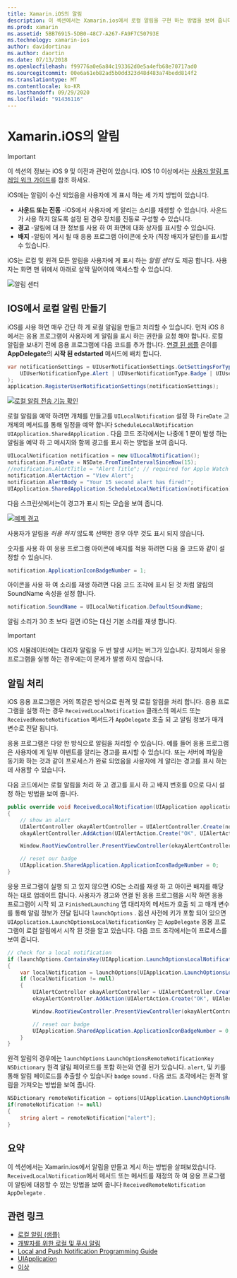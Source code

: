 ```yaml
---
title: Xamarin.iOS의 알림
description: 이 섹션에서는 Xamarin.ios에서 로컬 알림을 구현 하는 방법을 보여 줍니다. IOS 알림의 다양 한 UI 요소에 대해 설명 하 고 알림을 만들고 표시 하는 것과 관련 된 API에 대해 설명 합니다.
ms.prod: xamarin
ms.assetid: 5BB76915-5DB0-48C7-A267-FA9F7C50793E
ms.technology: xamarin-ios
author: davidortinau
ms.author: daortin
ms.date: 07/13/2018
ms.openlocfilehash: f99776a0e6a84c193362d0e5a4efb68e70717ad0
ms.sourcegitcommit: 00e6a61eb82ad5b0dd323d48d483a74bedd814f2
ms.translationtype: MT
ms.contentlocale: ko-KR
ms.lasthandoff: 09/29/2020
ms.locfileid: "91436116"
---
```

# <a name="notifications-in-xamarinios"></a>Xamarin.iOS의 알림

> [!IMPORTANT]
> 이 섹션의 정보는 iOS 9 및 이전과 관련이 있습니다. IOS 10 이상에서는 [사용자 알림 프레임 워크 가이드](~/ios/platform/user-notifications/index.md)를 참조 하세요.

iOS에는 알림이 수신 되었음을 사용자에 게 표시 하는 세 가지 방법이 있습니다.

- **사운드 또는 진동** -iOS에서 사용자에 게 알리는 소리를 재생할 수 있습니다. 사운드가 사용 하지 않도록 설정 된 경우 장치를 진동로 구성할 수 있습니다.
- **경고** -알림에 대 한 정보를 사용 하 여 화면에 대화 상자를 표시할 수 있습니다.
- **배지** -알림이 게시 될 때 응용 프로그램 아이콘에 숫자 (직장 배지가 달린)를 표시할 수 있습니다.

iOS는 로컬 및 원격 모든 알림을 사용자에 게 표시 하는 *알림 센터* 도 제공 합니다. 사용자는 화면 맨 위에서 아래로 살짝 밀어이에 액세스할 수 있습니다.

![알림 센터](local-notifications-in-ios-images/image13.png "알림 센터")

## <a name="creating-local-notifications-in-ios"></a>IOS에서 로컬 알림 만들기

iOS를 사용 하면 매우 간단 하 게 로컬 알림을 만들고 처리할 수 있습니다.
먼저 iOS 8에서는 응용 프로그램이 사용자에 게 알림을 표시 하는 권한을 요청 해야 합니다. 로컬 알림을 보내기 전에 응용 프로그램에 다음 코드를 추가 합니다. [연결 된 샘플](/samples/xamarin/ios-samples/localnotifications) 은이를 **AppDelegate**의 **시작 된 edstarted** 메서드에 배치 합니다.

```csharp
var notificationSettings = UIUserNotificationSettings.GetSettingsForTypes(
    UIUserNotificationType.Alert | UIUserNotificationType.Badge | UIUserNotificationType.Sound, null
);
application.RegisterUserNotificationSettings(notificationSettings);
```

[![로컬 알림 전송 기능 확인](local-notifications-in-ios-images/image0-sml.png "로컬 알림 전송 기능 확인")](local-notifications-in-ios-images/image0.png#lightbox)

로컬 알림을 예약 하려면 개체를 만들고를 `UILocalNotification` 설정 하 `FireDate` 고 개체의 메서드를 통해 일정을 예약 합니다 `ScheduleLocalNotification` `UIApplication.SharedApplication` . 다음 코드 조각에서는 나중에 1 분이 발생 하는 알림을 예약 하 고 메시지와 함께 경고를 표시 하는 방법을 보여 줍니다.

```csharp
UILocalNotification notification = new UILocalNotification();
notification.FireDate = NSDate.FromTimeIntervalSinceNow(15);
//notification.AlertTitle = "Alert Title"; // required for Apple Watch notifications
notification.AlertAction = "View Alert";
notification.AlertBody = "Your 15 second alert has fired!";
UIApplication.SharedApplication.ScheduleLocalNotification(notification);
```

다음 스크린샷에서는이 경고가 표시 되는 모습을 보여 줍니다.

[![예제 경고](local-notifications-in-ios-images/image2-sml.png)](local-notifications-in-ios-images/image2.png#lightbox)

사용자가 알림을 *허용 하지* 않도록 선택한 경우 아무 것도 표시 되지 않습니다.

숫자를 사용 하 여 응용 프로그램 아이콘에 배지를 적용 하려면 다음 줄 코드와 같이 설정할 수 있습니다.

```csharp
notification.ApplicationIconBadgeNumber = 1;
```

아이콘을 사용 하 여 소리를 재생 하려면 다음 코드 조각에 표시 된 것 처럼 알림의 SoundName 속성을 설정 합니다.

```csharp
notification.SoundName = UILocalNotification.DefaultSoundName;
```

알림 소리가 30 초 보다 길면 iOS는 대신 기본 소리를 재생 합니다.

> [!IMPORTANT]
> IOS 시뮬레이터에는 대리자 알림을 두 번 발생 시키는 버그가 있습니다. 장치에서 응용 프로그램을 실행 하는 경우에는이 문제가 발생 하지 않습니다.

## <a name="handling-notifications"></a>알림 처리

iOS 응용 프로그램은 거의 똑같은 방식으로 원격 및 로컬 알림을 처리 합니다. 응용 프로그램을 실행 하는 경우 `ReceivedLocalNotification` 클래스의 메서드 또는 `ReceivedRemoteNotification` 메서드가 `AppDelegate` 호출 되 고 알림 정보가 매개 변수로 전달 됩니다.

응용 프로그램은 다양 한 방식으로 알림을 처리할 수 있습니다. 예를 들어 응용 프로그램은 사용자에 게 일부 이벤트를 알리는 경고를 표시할 수 있습니다. 또는 서버에 파일을 동기화 하는 것과 같이 프로세스가 완료 되었음을 사용자에 게 알리는 경고를 표시 하는 데 사용할 수 있습니다.

다음 코드에서는 로컬 알림을 처리 하 고 경고를 표시 하 고 배지 번호를 0으로 다시 설정 하는 방법을 보여 줍니다.

```csharp
public override void ReceivedLocalNotification(UIApplication application, UILocalNotification notification)
{
    // show an alert
    UIAlertController okayAlertController = UIAlertController.Create(notification.AlertAction, notification.AlertBody, UIAlertControllerStyle.Alert);
    okayAlertController.AddAction(UIAlertAction.Create("OK", UIAlertActionStyle.Default, null));

    Window.RootViewController.PresentViewController(okayAlertController, true, null);

    // reset our badge
    UIApplication.SharedApplication.ApplicationIconBadgeNumber = 0;
}
```

응용 프로그램이 실행 되 고 있지 않으면 iOS는 소리를 재생 하 고 아이콘 배지를 해당 하는 대로 업데이트 합니다. 사용자가 경고와 연결 된 응용 프로그램을 시작 하면 응용 프로그램이 시작 되 고 `FinishedLaunching` 앱 대리자의 메서드가 호출 되 고 매개 변수를 통해 알림 정보가 전달 됩니다 `launchOptions` . 옵션 사전에 키가 포함 되어 있으면 `UIApplication.LaunchOptionsLocalNotificationKey` 는 `AppDelegate` 응용 프로그램이 로컬 알림에서 시작 된 것을 알고 있습니다. 다음 코드 조각에서는이 프로세스를 보여 줍니다.

```csharp
// check for a local notification
if (launchOptions.ContainsKey(UIApplication.LaunchOptionsLocalNotificationKey))
{
    var localNotification = launchOptions[UIApplication.LaunchOptionsLocalNotificationKey] as UILocalNotification;
    if (localNotification != null)
    {
        UIAlertController okayAlertController = UIAlertController.Create(localNotification.AlertAction, localNotification.AlertBody, UIAlertControllerStyle.Alert);
        okayAlertController.AddAction(UIAlertAction.Create("OK", UIAlertActionStyle.Default, null));

        Window.RootViewController.PresentViewController(okayAlertController, true, null);

        // reset our badge
        UIApplication.SharedApplication.ApplicationIconBadgeNumber = 0;
    }
}
```

원격 알림의 경우에는 `launchOptions` `LaunchOptionsRemoteNotificationKey` `NSDictionary` 원격 알림 페이로드를 포함 하는와 연결 된가 있습니다. `alert`, 및 키를 통해 알림 페이로드를 추출할 수 있습니다 `badge` `sound` . 다음 코드 조각에서는 원격 알림을 가져오는 방법을 보여 줍니다.

```csharp
NSDictionary remoteNotification = options[UIApplication.LaunchOptionsRemoteNotificationKey];
if(remoteNotification != null)
{
    string alert = remoteNotification["alert"];
}
```

## <a name="summary"></a>요약

이 섹션에서는 Xamarin.ios에서 알림을 만들고 게시 하는 방법을 살펴보았습니다. `ReceivedLocalNotification`에서 메서드 또는 메서드를 재정의 하 여 응용 프로그램이 알림에 대응할 수 있는 방법을 보여 줍니다 `ReceivedRemoteNotification` `AppDelegate` .

## <a name="related-links"></a>관련 링크

- [로컬 알림 (샘플)](/samples/xamarin/ios-samples/localnotifications)
- [개발자를 위한 로컬 및 푸시 알림](https://developer.apple.com/notifications/)
- [Local and Push Notification Programming Guide](https://developer.apple.com/library/prerelease/content/documentation/NetworkingInternet/Conceptual/RemoteNotificationsPG/)
- [UIApplication](/dotnet/api/uikit.uiapplication)
- [이상](/dotnet/api/uikit.UILocalNotification)
